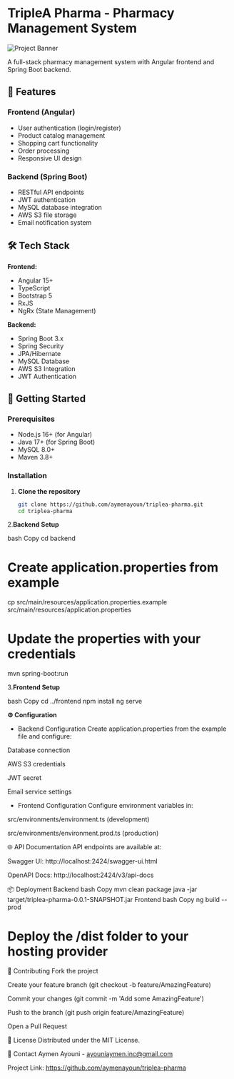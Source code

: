 # TripleA Pharma - Pharmacy Management System

![Project Banner](https://via.placeholder.com/800x200.png?text=TripleA+Pharma) <!-- Replace with actual image -->

A full-stack pharmacy management system with Angular frontend and Spring Boot backend.

## 📌 Features

### Frontend (Angular)
- User authentication (login/register)
- Product catalog management
- Shopping cart functionality
- Order processing
- Responsive UI design

### Backend (Spring Boot)
- RESTful API endpoints
- JWT authentication
- MySQL database integration
- AWS S3 file storage
- Email notification system

## 🛠️ Tech Stack

**Frontend:**
- Angular 15+
- TypeScript
- Bootstrap 5
- RxJS
- NgRx (State Management)

**Backend:**
- Spring Boot 3.x
- Spring Security
- JPA/Hibernate
- MySQL Database
- AWS S3 Integration
- JWT Authentication

## 🚀 Getting Started

### Prerequisites
- Node.js 16+ (for Angular)
- Java 17+ (for Spring Boot)
- MySQL 8.0+
- Maven 3.8+

### Installation

1. **Clone the repository**
   ```bash
   git clone https://github.com/aymenayoun/triplea-pharma.git
   cd triplea-pharma

2.**Backend Setup**

bash
Copy
cd backend
# Create application.properties from example
cp src/main/resources/application.properties.example src/main/resources/application.properties
# Update the properties with your credentials
mvn spring-boot:run

3.**Frontend Setup**

bash
Copy
cd ../frontend
npm install
ng serve

**⚙️ Configuration**
* Backend Configuration
Create application.properties from the example file and configure:

Database connection

AWS S3 credentials

JWT secret

Email service settings

* Frontend Configuration
Configure environment variables in:

src/environments/environment.ts (development)

src/environments/environment.prod.ts (production)

🌐 API Documentation
API endpoints are available at:

Swagger UI: http://localhost:2424/swagger-ui.html

OpenAPI Docs: http://localhost:2424/v3/api-docs

📦 Deployment
Backend
bash
Copy
mvn clean package
java -jar target/triplea-pharma-0.0.1-SNAPSHOT.jar
Frontend
bash
Copy
ng build --prod
# Deploy the /dist folder to your hosting provider
🤝 Contributing
Fork the project

Create your feature branch (git checkout -b feature/AmazingFeature)

Commit your changes (git commit -m 'Add some AmazingFeature')

Push to the branch (git push origin feature/AmazingFeature)

Open a Pull Request

📄 License
Distributed under the MIT License.

📧 Contact
Aymen Ayouni - ayouniaymen.inc@gmail.com

Project Link: https://github.com/aymenayoun/triplea-pharma



   
